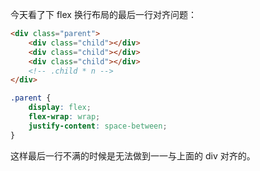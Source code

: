 今天看了下 flex 换行布局的最后一行对齐问题：

```html
<div class="parent">
    <div class="child"></div>
    <div class="child"></div>
    <div class="child"></div>
    <!-- .child * n -->
</div>
```

```css
.parent {
    display: flex;
    flex-wrap: wrap;
    justify-content: space-between;
}
```

这样最后一行不满的时候是无法做到一一与上面的 div 对齐的。


